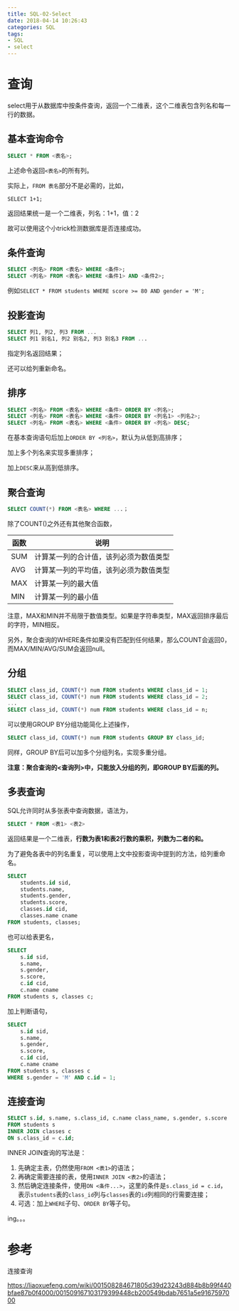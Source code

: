 ```yaml
---
title: SQL-02-Select
date: 2018-04-14 10:26:43
categories: SQL
tags:
- SQL
- select
---
```


# 查询

select用于从数据库中按条件查询，返回一个二维表，这个二维表包含列名和每一行的数据。

## 基本查询命令

```sql
SELECT * FROM <表名>;
```

上述命令返回`<表名>`的所有列。

实际上，`FROM 表名`部分不是必需的，比如，

`SELECT 1+1;`

返回结果统一是一个二维表，列名：1+1，值：2

故可以使用这个小trick检测数据库是否连接成功。

## 条件查询

```sql
SELECT <列名> FROM <表名> WHERE <条件>;
SELECT <列名> FROM <表名> WHERE <条件1> AND <条件2>;
```

例如`SELECT * FROM students WHERE score >= 80 AND gender = 'M';`

## 投影查询

```sql
SELECT 列1, 列2, 列3 FROM ...
SELECT 列1 别名1, 列2 别名2, 列3 别名3 FROM ...
```

指定列名返回结果；

还可以给列重新命名。

## 排序

```sql
SELECT <列名> FROM <表名> WHERE <条件> ORDER BY <列名>;
SELECT <列名> FROM <表名> WHERE <条件> ORDER BY <列名1> <列名2>;
SELECT <列名> FROM <表名> WHERE <条件> ORDER BY <列名> DESC;
```

在基本查询语句后加上`ORDER BY <列名>`，默认为从低到高排序；

加上多个列名来实现多重排序；

加上`DESC`来从高到低排序。

## 聚合查询

```sql
SELECT COUNT(*) FROM <表名> WHERE ...；
```

除了COUNT()之外还有其他聚合函数，

| 函数 | 说明                                   |
| ---- | -------------------------------------- |
| SUM  | 计算某一列的合计值，该列必须为数值类型 |
| AVG  | 计算某一列的平均值，该列必须为数值类型 |
| MAX  | 计算某一列的最大值                     |
| MIN  | 计算某一列的最小值                     |

注意，MAX和MIN并不局限于数值类型。如果是字符串类型，MAX返回排序最后的字符，MIN相反。

另外，聚合查询的WHERE条件如果没有匹配到任何结果，那么COUNT会返回0，而MAX/MIN/AVG/SUM会返回null。

## 分组

```sql
SELECT class_id, COUNT(*) num FROM students WHERE class_id = 1;
SELECT class_id, COUNT(*) num FROM students WHERE class_id = 2;
...
SELECT class_id, COUNT(*) num FROM students WHERE class_id = n;
```

可以使用GROUP BY分组功能简化上述操作，

```sql
SELECT class_id, COUNT(*) num FROM students GROUP BY class_id;
```

同样，GROUP BY后可以加多个分组列名，实现多重分组。

**注意：聚合查询的<查询列>中，只能放入分组的列，即GROUP BY后面的列。**

## 多表查询

SQL允许同时从多张表中查询数据，语法为，

```sql
SELECT * FROM <表1> <表2>
```

返回结果是一个二维表，**行数为表1和表2行数的乘积，列数为二者的和。**

为了避免各表中的列名重复，可以使用上文中投影查询中提到的方法，给列重命名。

```sql
SELECT
    students.id sid,
    students.name,
    students.gender,
    students.score,
    classes.id cid,
    classes.name cname
FROM students, classes;
```

也可以给表更名，

```sql
SELECT
    s.id sid,
    s.name,
    s.gender,
    s.score,
    c.id cid,
    c.name cname
FROM students s, classes c;
```

加上判断语句，

```sql
SELECT
    s.id sid,
    s.name,
    s.gender,
    s.score,
    c.id cid,
    c.name cname
FROM students s, classes c
WHERE s.gender = 'M' AND c.id = 1;
```

## 连接查询

```sql
SELECT s.id, s.name, s.class_id, c.name class_name, s.gender, s.score
FROM students s
INNER JOIN classes c
ON s.class_id = c.id;
```

INNER JOIN查询的写法是：

1. 先确定主表，仍然使用`FROM <表1>`的语法；
2. 再确定需要连接的表，使用`INNER JOIN <表2>`的语法；
3. 然后确定连接条件，使用`ON <条件...>`，这里的条件是`s.class_id = c.id`，表示`students`表的`class_id`列与`classes`表的`id`列相同的行需要连接；
4. 可选：加上`WHERE`子句、`ORDER BY`等子句。

ing。。。



# 参考

连接查询

https://liaoxuefeng.com/wiki/001508284671805d39d23243d884b8b99f440bfae87b0f4000/001509167103179399448cb200549bdab7651a5e9167597000